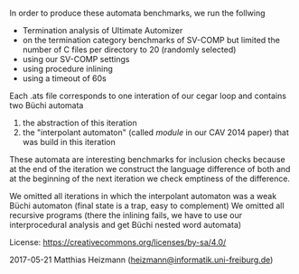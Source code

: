 In order to produce these automata benchmarks, we run the follwing
* Termination analysis of Ultimate Automizer
* on the termination category benchmarks of SV-COMP but limited the number of C files per directory to 20 (randomly selected)
* using our SV-COMP settings
* using procedure inlining
* using a timeout of 60s 

Each .ats file corresponds to one interation of our cegar loop and contains two Büchi automata
1. the abstraction of this iteration
2. the "interpolant automaton" (called _module_ in our CAV 2014 paper) that was build in this iteration

These automata are interesting benchmarks for inclusion checks because at the end of the iteration we construct the language difference of both and at the beginning of the next iteration we check emptiness of the difference.

We omitted all iterations in which the interpolant automaton was a weak Büchi automaton (final state is a trap, easy to complement)
We omitted all recursive programs (there the inlining fails, we have to use our interprocedural analysis and get Büchi nested word automata)

License: https://creativecommons.org/licenses/by-sa/4.0/

2017-05-21 Matthias Heizmann (heizmann@informatik.uni-freiburg.de)

